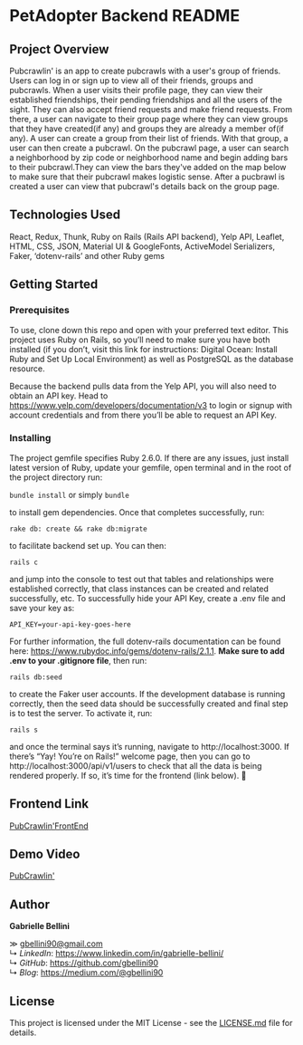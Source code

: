 # PetAdopter Backend README

## Project Overview

Pubcrawlin' is an app to create pubcrawls with a user's group of friends. Users can log in or sign up to view all of their friends, groups and pubcrawls. When a user visits their profile page, they can view their established friendships, their pending friendships and all the users of the sight. They can also accept friend requests and make friend requests. From there, a user can navigate to their group page where they can view groups that they have created(if any) and groups they are already a member of(if any). A user can create a group from their list of friends. With that group, a user can then create a pubcrawl. On the pubcrawl page, a user can search a neighborhood by zip code or neighborhood name and begin adding bars to their pubcrawl.They can view the bars they've added on the map below to make sure that their pubcrawl makes logistic sense. After a pucbrawl is created a user can view that pubcrawl's details back on the group page. 


## Technologies Used

React, Redux, Thunk, Ruby on Rails (Rails API backend), Yelp API, Leaflet, HTML, CSS, JSON, Material UI & GoogleFonts, ActiveModel Serializers, Faker, ‘dotenv-rails’ and other Ruby gems

## Getting Started

### Prerequisites
To use, clone down this repo and open with your preferred text editor. This project uses Ruby on Rails, so you’ll need to make sure you have both installed (if you don’t, visit this link for instructions: Digital Ocean: Install Ruby and Set Up Local Environment) as well as PostgreSQL as the database resource.

Because the backend pulls data from the Yelp API, you will also need to obtain an API key. Head to https://www.yelp.com/developers/documentation/v3 to login or signup with account credentials and from there you’ll be able to request an API Key. 

### Installing
The project gemfile specifies Ruby 2.6.0. If there are any issues, just install latest version of Ruby, update your gemfile, open terminal and in the root of the project directory run:

`bundle install`
or simply
`bundle`

to install gem dependencies. Once that completes successfully, run:

`rake db: create && rake db:migrate`

to facilitate backend set up. You can then:

`rails c`

and jump into the console to test out that tables and relationships were established correctly, that class instances can be created and related successfully, etc. To successfully hide your API Key, create a .env file and save your key as:

`API_KEY=your-api-key-goes-here`

For further information, the full dotenv-rails documentation can be found here: https://www.rubydoc.info/gems/dotenv-rails/2.1.1. **Make sure to add .env to your .gitignore file**, then run:

`rails db:seed`

to create the Faker user accounts. If the development database is running correctly, then the seed data should be successfully created and final step is to test the server. To activate it, run:

`rails s`

and once the terminal says it’s running, navigate to http://localhost:3000. If there’s  “Yay! You’re on Rails!” welcome page, then you can go to http://localhost:3000/api/v1/users to check that all the data is being rendered properly. If so, it’s time for the frontend (link below). 🤙

## Frontend Link

[PubCrawlin'FrontEnd](https://github.com/gbellini90/PubCrawlFrontEnd/tree/master/pubcrawlfrontend)

## Demo Video

[PubCrawlin'](https://youtu.be/8YwsaviZZe0)

## Author

**Gabrielle  Bellini**

≫ gbellini90@gmail.com<br/>
↳ *LinkedIn*: https://www.linkedin.com/in/gabrielle-bellini/<br/>
↳ *GitHub*: https://github.com/gbellini90<br/>
↳ *Blog*: https://medium.com/@gbellini90

## License

This project is licensed under the MIT License - see the [LICENSE.md](/LICENSE) file for details.
